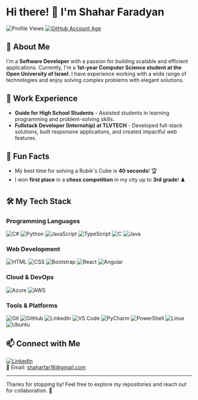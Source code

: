 # Hi there! 👋 I'm Shahar Faradyan 
![Profile Views](https://komarev.com/ghpvc/?username=your-github-username&label=Profile%20views&color=0e75b6&style=flat)
[![GitHub Account Age](https://badges.pufler.dev/years/your-username)]([https://github.com/your-username](https://github.com/IamShaharFar))

## 🚀 About Me
I'm a **Software Developer** with a passion for building scalable and efficient applications. Currently, I'm a **1st-year Computer Science student at the Open University of Israel**. I have experience working with a wide range of technologies and enjoy solving complex problems with elegant solutions.

## 💼 Work Experience
- **Guide for High School Students** - Assisted students in learning programming and problem-solving skills.
- **Fullstack Developer (Internship) at TLVTECH** - Developed full-stack solutions, built responsive applications, and created impactful web features.

## 🎉 Fun Facts
- My best time for solving a Rubik's Cube is **40 seconds**! 🏆
- I won **first place** in a **chess competition** in my city up to **3rd grade**! ♟️

## 🛠️ My Tech Stack

### Programming Languages
![C#](https://skillicons.dev/icons?i=cs)
![Python](https://skillicons.dev/icons?i=python)
![JavaScript](https://skillicons.dev/icons?i=javascript)
![TypeScript](https://skillicons.dev/icons?i=typescript)
![C](https://skillicons.dev/icons?i=c)
![Java](https://skillicons.dev/icons?i=java)

### Web Development
![HTML](https://skillicons.dev/icons?i=html)
![CSS](https://skillicons.dev/icons?i=css)
![Bootstrap](https://skillicons.dev/icons?i=bootstrap)
![React](https://skillicons.dev/icons?i=react)
![Angular](https://skillicons.dev/icons?i=angular)

### Cloud & DevOps
![Azure](https://skillicons.dev/icons?i=azure)
![AWS](https://skillicons.dev/icons?i=aws)

### Tools & Platforms
![Git](https://skillicons.dev/icons?i=git)
![GitHub](https://skillicons.dev/icons?i=github)
![LinkedIn](https://skillicons.dev/icons?i=linkedin)
![VS Code](https://skillicons.dev/icons?i=vscode)
![PyCharm](https://skillicons.dev/icons?i=pycharm)
![PowerShell](https://skillicons.dev/icons?i=powershell)
![Linux](https://skillicons.dev/icons?i=linux)
![Ubuntu](https://skillicons.dev/icons?i=ubuntu)

## 📫 Connect with Me
[![LinkedIn](https://skillicons.dev/icons?i=linkedin)](https://www.linkedin.com/in/shahar-faradyan/)  
📧 Email: [shaharfar16@gmail.com](mailto:shaharfar16@gmail.com)

---
Thanks for stopping by! Feel free to explore my repositories and reach out for collaboration. 🚀
